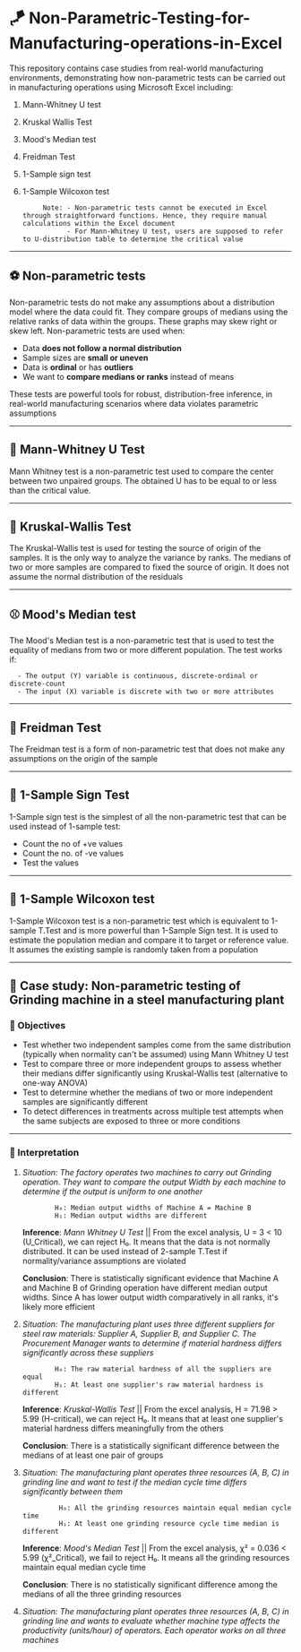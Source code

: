 # 🪁 Non-Parametric-Testing-for-Manufacturing-operations-in-Excel
This repository contains case studies from real-world manufacturing environments, demonstrating how non-parametric tests can be carried out in manufacturing operations using Microsoft Excel including:

1. Mann-Whitney U test
2. Kruskal Wallis Test
3. Mood's Median test
4. Freidman Test
5. 1-Sample sign test
6. 1-Sample Wilcoxon test


            Note: - Non-parametric tests cannot be executed in Excel through straightforward functions. Hence, they require manual calculations within the Excel document
                  - For Mann-Whitney U test, users are supposed to refer to U-distribution table to determine the critical value 
   
---

## ⚽️ Non-parametric tests
Non-parametric tests do not make any assumptions about a distribution model where the data could fit. They compare groups of medians using the relative ranks of data within the groups. These graphs may skew right or skew left. Non-parametric tests are used when:

- Data **does not follow a normal distribution**
- Sample sizes are **small or uneven**
- Data is **ordinal** or has **outliers**
- We want to **compare medians or ranks** instead of means

These tests are powerful tools for robust, distribution-free inference, in real-world manufacturing scenarios where data violates parametric assumptions

---

## 🏀 Mann-Whitney U Test
Mann Whitney test is a non-parametric test used to compare the center between two unpaired groups. The obtained U has to be equal to or less than the critical value. 

---

## 🏈 Kruskal-Wallis Test 
The Kruskal-Wallis test is used for testing the source of origin of the samples. It is the only way to analyze the variance by ranks. The medians of two or more samples are compared to fixed the source of origin. It does not assume the normal distribution of the residuals

---

## ⚾️ Mood's Median test
The Mood's Median test is a non-parametric test that is used to test the equality of medians from two or more different population. The test works if:

      - The output (Y) variable is continuous, discrete-ordinal or discrete-count
      - The input (X) variable is discrete with two or more attributes

---

## 🎾 Freidman Test
The Freidman test is a form of non-parametric test that does not make any assumptions on the origin of the sample 

---

## 🏉 1-Sample Sign Test
1-Sample sign test is the simplest of all the non-parametric test that can be used instead of 1-sample test:

- Count the no of +ve values
- Count the no. of -ve values
- Test the values

---

## 🥏 1-Sample Wilcoxon test
1-Sample Wilcoxon test is a non-parametric test which is equivalent to 1-sample T.Test and is more powerful than 1-Sample Sign test. It is used to estimate the population median and compare it to target or reference value. It assumes the existing sample is randomly taken from a population

---

## 🏓 Case study: Non-parametric testing of Grinding machine in a steel manufacturing plant

### 🏏 Objectives

- Test whether two independent samples come from the same distribution (typically when normality can't be assumed) using Mann Whitney U test
- Test to compare three or more independent groups to assess whether their medians differ significantly using Kruskal-Wallis test (alternative to one-way ANOVA)
- Test to determine whether the medians of two or more independent samples are significantly different
- To detect differences in treatments across multiple test attempts when the same subjects are exposed to three or more conditions


---

### 🏸 Interpretation

1. *Situation: The factory operates two machines to carry out Grinding operation. They want to compare the output Width by each machine to determine if the output is uniform to one another*

               H₀: Median output widths of Machine A = Machine B
               H₁: Median output widths are different

   **Inference**: *Mann Whitney U Test* || From the excel analysis, U = 3 < 10 (U_Critical), we can reject H₀. It means that the data is not normally distributed. It can be used instead of 2-sample T.Test if normality/variance assumptions are violated

   **Conclusion**: There is statistically significant evidence that Machine A and Machine B of Grinding operation have different median output widths. Since A has lower output width comparatively in all ranks, it's likely more efficient

2. *Situation: The manufacturing plant uses three different suppliers for steel raw materials: Supplier A, Supplier B, and Supplier C. The Procurement Manager wants to determine if material hardness differs significantly across these suppliers*

               H₀: The raw material hardness of all the suppliers are equal
               H₁: At least one supplier's raw material hardness is different

   **Inference**: *Kruskal-Wallis Test* || From the excel analysis, H = 71.98 > 5.99 (H-critical), we can reject H₀. It means that at least one supplier's material hardness differs meaningfully from the others

   **Conclusion**: There is a statistically significant difference between the medians of at least one pair of groups

3. *Situation: The manufacturing plant operates three resources (A, B, C) in grinding line and want to test if the median cycle time differs significantly between them*

                H₀: All the grinding resources maintain equal median cycle time
                H₁: At least one grinding resource cycle time median is different

    **Inference**: *Mood's Median Test* || From the excel analysis, χ² = 0.036 < 5.99 (χ²_Critical), we fail to reject H₀. It means all the grinding resources maintain equal median cycle time

    **Conclusion**: There is no statistically significant difference among the medians of all the three grinding resources

4. *Situation: The manufacturing plant operates three resources (A, B, C) in grinding line and wants to evaluate whether machine type affects the productivity (units/hour) of operators. Each operator works on all three machines*
